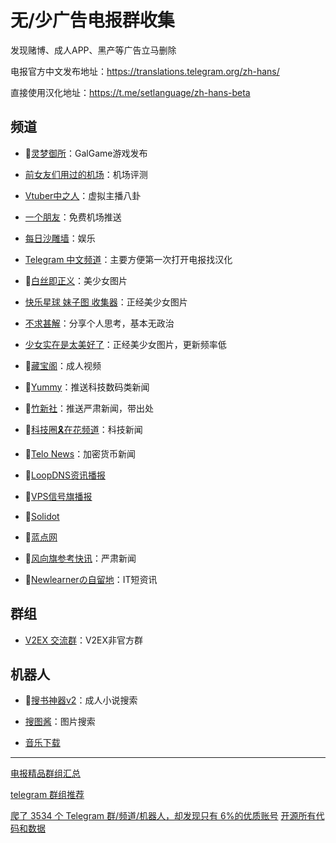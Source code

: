 # 无/少广告电报群收集

发现赌博、成人APP、黑产等广告立马删除

电报官方中文发布地址：https://translations.telegram.org/zh-hans/

直接使用汉化地址：https://t.me/setlanguage/zh-hans-beta

## 频道

- 🔞[灵梦御所](https://t.me/lmys8 "灵梦御所")：GalGame游戏发布

- [前女友们用过的机场](https://t.me/gebaopiCloud "前女友们用过的机场")：机场评测

- [Vtuber中之人](https://t.me/VTBs_irl "Vtuber中之人")：虚拟主播八卦

- [一个朋友](https://t.me/sxtnbhz "一个朋友")：免费机场推送

- [每日沙雕墙](https://t.me/woshadiao "每日沙雕墙")：娱乐

- [Telegram 中文频道](https://t.me/tgcnz "Telegram 中文频道")：主要方便第一次打开电报找汉化

- 🔞[白丝即正义](https://t.me/baisi)：美少女图片

- [快乐星球 妹子图 收集器](https://t.me/botmzt)：正经美少女图片

- [不求甚解](https://t.me/fakeye)：分享个人思考，基本无政治

- [少女实在是太美好了](https://t.me/tastegirl)：正经美少女图片，更新频率低

- 🔞[藏宝阁](https://t.me/cangbaogee)：成人视频

- 📰[Yummy](https://t.me/GodlyNews1 "Yummy")：推送科技数码类新闻

- 📰[竹新社](https://t.me/tnews365 "竹新社")：推送严肃新闻，带出处

- 📰[科技圈🎗在花频道](https://t.me/TestFlightCN)：科技新闻

- 📰[Telo News](https://t.me/telonews_cn)：加密货币新闻

- 📰[LoopDNS资讯播报](https://t.me/DNSPODT)

- 📰[VPS信号旗播报](https://t.me/vps_xhq)

- 📰[Solidot](https://t.me/solidot)

- 📰[蓝点网](https://t.me/landiansub)

- 📰[风向旗参考快讯](https://t.me/xhqcankao)：严肃新闻

- 📰[Newlearnerの自留地](https://t.me/NewlearnerChannel)：IT短资讯

## 群组

- [V2EX 交流群](https://t.me/V2EXPro)：V2EX非官方群

## 机器人

- 🔞[搜书神器v2](https://t.me/sosdbot)：成人小说搜索

- [搜图酱](https://t.me/soutubot)：图片搜索

- [音乐下载](https://t.me/music_v1bot)

------------

[电报精品群组汇总](https://v2ex.com/t/1017423)

[telegram 群组推荐](https://www.v2ex.com/t/554691)

[爬了 3534 个 Telegram 群/频道/机器人，却发现只有 6%的优质账号](https://www.v2ex.com/t/951729)
[开源所有代码和数据](https://github.com/jackhawks/rectg)
